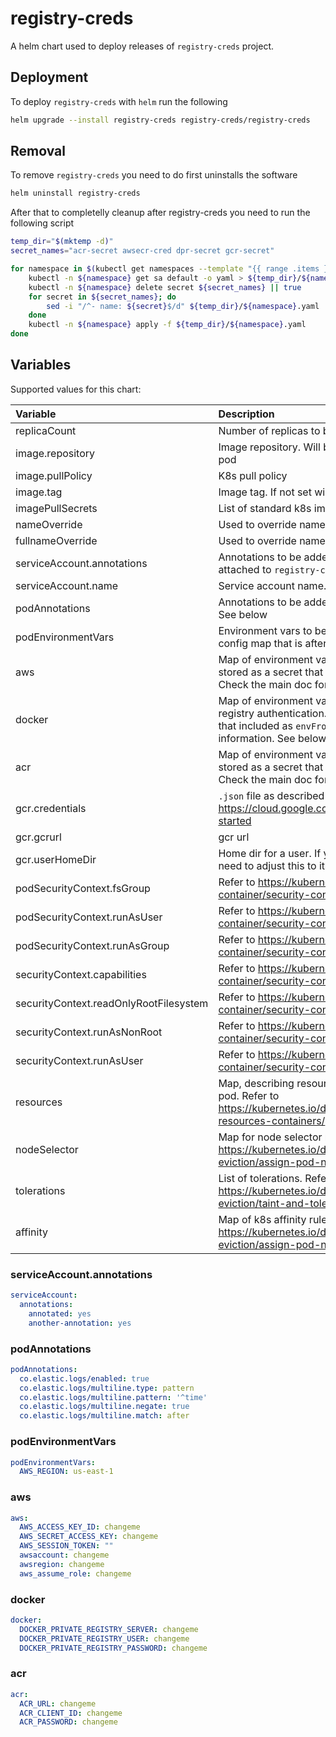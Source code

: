 
# registry-creds

A helm chart used to deploy releases of `registry-creds` project.


## Deployment

To deploy `registry-creds` with `helm` run the following

```bash
helm upgrade --install registry-creds registry-creds/registry-creds
```

## Removal
To remove `registry-creds` you need to do first uninstalls the software
```bash
helm uninstall registry-creds
```
After that to completelly cleanup after registry-creds you need to run the following script

```bash
temp_dir="$(mktemp -d)"
secret_names="acr-secret awsecr-cred dpr-secret gcr-secret"

for namespace in $(kubectl get namespaces --template "{{ range .items }}{{ .metadata.name }} {{ end }}"); do
    kubectl -n ${namespace} get sa default -o yaml > ${temp_dir}/${namespace}.yaml
    kubectl -n ${namespace} delete secret ${secret_names} || true
    for secret in ${secret_names}; do
        sed -i "/^- name: ${secret}$/d" ${temp_dir}/${namespace}.yaml || true
    done
    kubectl -n ${namespace} apply -f ${temp_dir}/${namespace}.yaml
done
```

## Variables

Supported values for this chart:

|                Variable                |                                                             Description                                                                                                                                |           Default Value          |
|:---------------------------------------|:-------------------------------------------------------------------------------------------------------------------------------------------------------------------------------------------------------|:---------------------------------|
| replicaCount                           | Number of replicas to be deployed                                                                                                                                                                      | 1                                |
| image.repository                       | Image repository. Will be configured in `image` section for the pod                                                                                                                                    | `upmcenterprises/registry-creds` |
| image.pullPolicy                       | K8s pull policy                                                                                                                                                                                        | IfNotPresent                     |
| image.tag                              | Image tag. If not set will default to chart appVersion                                                                                                                                                 | 1.10                             |
| imagePullSecrets                       | List of standard k8s image pull secrets                                                                                                                                                                | []                               |
| nameOverride                           | Used to override names of created resources                                                                                                                                                            | ""                               |
| fullnameOverride                       | Used to override names of created resources                                                                                                                                                            | ""                               |
| serviceAccount.annotations             | Annotations to be added to the service account that is attached to `registry-creds` pod. See below                                                                                                     | {}                               |
| serviceAccount.name                    | Service account name. If not set, default values will be used                                                                                                                                          | ""                               |
| podAnnotations                         | Annotations to be added to the pod running `registry-creds`. See below                                                                                                                                 | {}                               |
| podEnvironmentVars                     | Environment vars to be injected to pods. Will be stored in a config map that is after that included as `envFrom`. See below                                                                            | {}                               |
| aws                                    | Map of environment vars to pass for aws authentication. It is stored as a secret that is after that included as  `envFrom`. Check the main doc for more information. See below                         | {}                               |
| docker                                 | Map of environment vars to pass for private container registry authentication. It is stored as a secret that is after that included as  `envFrom` . Check the main doc for more information. See below | {}                               |
| acr                                    | Map of environment vars to pass for acr authentication. It is stored as a secret that is after that included as  `envFrom` . Check the main doc for more information. See below                        | {}                               |
| gcr.credentials                        | `.json` file as described in https://cloud.google.com/docs/authentication/getting-started                                                                                                              | changeme                         |
| gcr.gcrurl                             | gcr url                                                                                                                                                                                                | https://gcr.io                   |
| gcr.userHomeDir                        | Home dir for a user. If you are changing the default user you need to adjust this to its home directory                                                                                                | /                                |
| podSecurityContext.fsGroup             | Refer to https://kubernetes.io/docs/tasks/configure-pod-container/security-context/                                                                                                                    | 65534                            |
| podSecurityContext.runAsUser           | Refer to https://kubernetes.io/docs/tasks/configure-pod-container/security-context/                                                                                                                    | 65534                            |
| podSecurityContext.runAsGroup          | Refer to https://kubernetes.io/docs/tasks/configure-pod-container/security-context/                                                                                                                    | 65534                            |
| securityContext.capabilities           | Refer to  https://kubernetes.io/docs/tasks/configure-pod-container/security-context/                                                                                                                   | `drop: ["ALL"]`                  |
| securityContext.readOnlyRootFilesystem | Refer to  https://kubernetes.io/docs/tasks/configure-pod-container/security-context/                                                                                                                   | true                             |
| securityContext.runAsNonRoot           | Refer to  https://kubernetes.io/docs/tasks/configure-pod-container/security-context/                                                                                                                   | true                             |
| securityContext.runAsUser              | Refer to  https://kubernetes.io/docs/tasks/configure-pod-container/security-context/                                                                                                                   | 65534                            |
| resources                              | Map, describing resources to be provided/dedicated to a pod. Refer to https://kubernetes.io/docs/concepts/configuration/manage-resources-containers/                                                   | {}                               |
| nodeSelector                           | Map for node selector rules. Refer to https://kubernetes.io/docs/concepts/scheduling-eviction/assign-pod-node/                                                                                         | {}                               |
| tolerations                            | List of tolerations. Refer to https://kubernetes.io/docs/concepts/scheduling-eviction/taint-and-toleration/                                                                                            | []                               |
| affinity                               | Map of k8s affinity rules. Refer to https://kubernetes.io/docs/concepts/scheduling-eviction/assign-pod-node/                                                                                           | {}                               |

### serviceAccount.annotations
```yaml
serviceAccount:
  annotations:
    annotated: yes
    another-annotation: yes
```

### podAnnotations
```yaml
podAnnotations:
  co.elastic.logs/enabled: true
  co.elastic.logs/multiline.type: pattern
  co.elastic.logs/multiline.pattern: '^time'
  co.elastic.logs/multiline.negate: true
  co.elastic.logs/multiline.match: after
```

### podEnvironmentVars
```yaml
podEnvironmentVars:
  AWS_REGION: us-east-1
```

### aws
```yaml
aws:
  AWS_ACCESS_KEY_ID: changeme
  AWS_SECRET_ACCESS_KEY: changeme
  AWS_SESSION_TOKEN: ""
  awsaccount: changeme
  awsregion: changeme
  aws_assume_role: changeme
```

### docker
```yaml
docker:
  DOCKER_PRIVATE_REGISTRY_SERVER: changeme
  DOCKER_PRIVATE_REGISTRY_USER: changeme
  DOCKER_PRIVATE_REGISTRY_PASSWORD: changeme
```

### acr
```yaml
acr:
  ACR_URL: changeme
  ACR_CLIENT_ID: changeme
  ACR_PASSWORD: changeme
```
